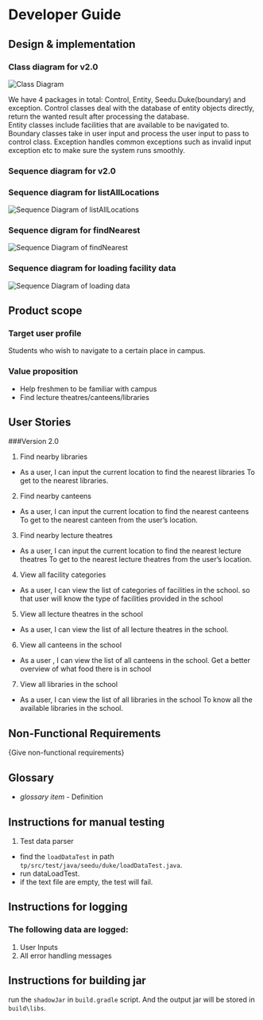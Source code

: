# Developer Guide

## Design & implementation

### Class diagram for v2.0
![Class Diagram](assets/classdiagram.svg)

We have 4 packages in total: Control, Entity, Seedu.Duke(boundary) and exception. 
Control classes deal with the database of entity objects directly, return the wanted result after processing the database.  
Entity classes include facilities that are available to be navigated to.
Boundary classes take in user input and process the user input to pass to control class.
Exception handles common exceptions such as invalid input exception etc to make sure the system runs smoothly.


### Sequence diagram for v2.0
### Sequence diagram for listAllLocations
![Sequence Diagram of listAllLocations](assets/Sequence%20Digram.JPG)
### Sequence digram for findNearest
![Sequence Diagram of findNearest](assets/findNearest.png)
### Sequence diagram for loading facility data
![Sequence Diagram of loading data](assets/loadData.png)

## Product scope
### Target user profile
Students who wish to navigate to a certain place in campus.


### Value proposition
- Help freshmen to be familiar with campus
- Find lecture theatres/canteens/libraries


## User Stories

###Version 2.0

1. Find nearby libraries
   
* As a user, I can input the current location to find the nearest libraries
To get to the nearest libraries.

2. Find nearby canteens

* As a user, I can input the current location to find the nearest canteens
To get to the nearest canteen from the user’s location.

3. Find nearby lecture theatres

* As a user, I can input the current location to find the nearest lecture theatres
  To get to the nearest lecture theatres from the user’s location.

4. View all facility categories

* As a user, I can view the list of categories of facilities in the school.
so that user will know the type of facilities provided in the school
  
5. View all lecture theatres in the school
* As a user, I can view the list of all lecture theatres in the school.

6. View all canteens in the school
* As a user , I can view the list of all canteens in the school.
Get a better overview of what food there is in school

7. View all libraries in the school
* As a user, I can view the list of all libraries in the school
To know all the available libraries  in the school.


## Non-Functional Requirements

{Give non-functional requirements}




## Glossary

* *glossary item* - Definition

## Instructions for manual testing
1. Test data parser
* find the `loadDataTest` in path `tp/src/test/java/seedu/duke/loadDataTest.java`.
* run dataLoadTest.
* if the text file are empty, the test will fail. 

## Instructions for logging
### The following data are logged:
1. User Inputs
2. All error handling messages

## Instructions for building jar
run the `shadowJar` in `build.gradle` script. And the output jar will be stored in `build\libs`.